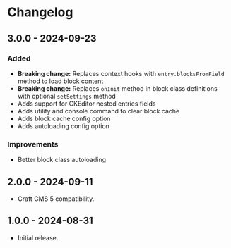 # Changelog

## 3.0.0 - 2024-09-23

### Added

- **Breaking change:** Replaces context hooks with `entry.blocksFromField` method to load block content
- **Breaking change:** Replaces `onInit` method in block class definitions with optional `setSettings` method
- Adds support for CKEditor nested entries fields
- Adds utility and console command to clear block cache 
- Adds block cache config option
- Adds autoloading config option

### Improvements

- Better block class autoloading

## 2.0.0 - 2024-09-11

- Craft CMS 5 compatibility.

## 1.0.0 - 2024-08-31

- Initial release.
